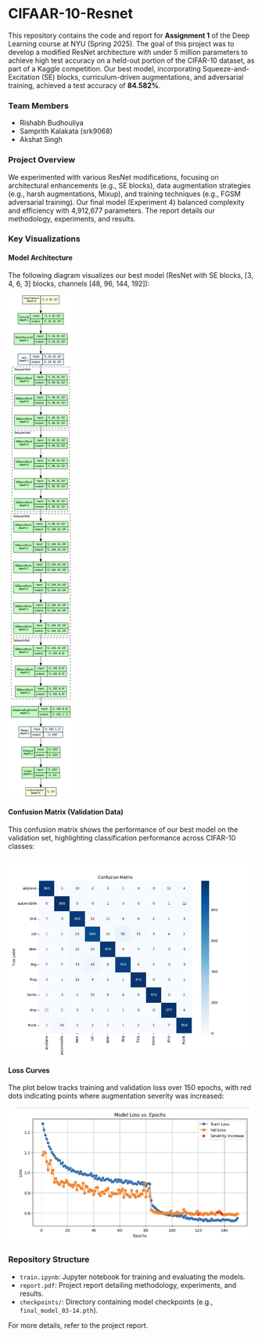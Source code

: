 # CIFAAR-10-Resnet

This repository contains the code and report for **Assignment 1** of the Deep Learning course at NYU (Spring 2025). The goal of this project was to develop a modified ResNet architecture with under 5 million parameters to achieve high test accuracy on a held-out portion of the CIFAR-10 dataset, as part of a Kaggle competition. Our best model, incorporating Squeeze-and-Excitation (SE) blocks, curriculum-driven augmentations, and adversarial training, achieved a test accuracy of **84.582%**.

### Team Members
- Rishabh Budhouliya
- Samprith Kalakata (srk9068)
- Akshat Singh

### Project Overview
We experimented with various ResNet modifications, focusing on architectural enhancements (e.g., SE blocks), data augmentation strategies (e.g., harsh augmentations, Mixup), and training techniques (e.g., FGSM adversarial training). Our final model (Experiment 4) balanced complexity and efficiency with 4,912,677 parameters. The report details our methodology, experiments, and results.

### Key Visualizations

#### Model Architecture
The following diagram visualizes our best model (ResNet with SE blocks, [3, 4, 6, 3] blocks, channels [48, 96, 144, 192]):

![Model Visualization](model.png)

#### Confusion Matrix (Validation Data)
This confusion matrix shows the performance of our best model on the validation set, highlighting classification performance across CIFAR-10 classes:

![Confusion Matrix for Validation Data](final-conf-matrix.jpg)

#### Loss Curves
The plot below tracks training and validation loss over 150 epochs, with red dots indicating points where augmentation severity was increased:

![Loss Curves](loss-plot.png)

### Repository Structure
- `train.ipynb`: Jupyter notebook for training and evaluating the models.
- `report.pdf`: Project report detailing methodology, experiments, and results.
- `checkpoints/`: Directory containing model checkpoints (e.g., `final_model_03-14.pth`).

For more details, refer to the project report.
